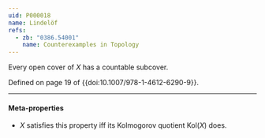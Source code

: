 ```yaml
---
uid: P000018
name: Lindelöf
refs:
  - zb: "0386.54001"
    name: Counterexamples in Topology
---
```


Every open cover of $X$ has a countable subcover.

Defined on page 19 of {{doi:10.1007/978-1-4612-6290-9}}.

----
#### Meta-properties

- $X$ satisfies this property iff its Kolmogorov quotient $\text{Kol}(X)$ does.
